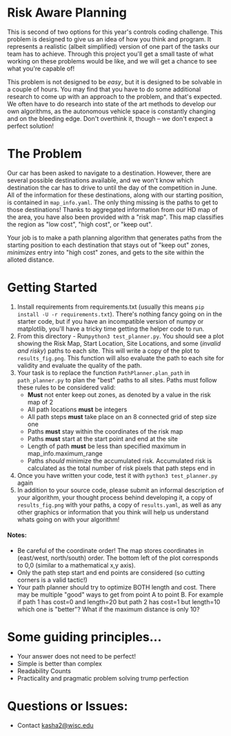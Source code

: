 # Risk Aware Planning

This is second of two options for this year's controls coding challenge. This problem is designed to give us an idea of how you think and program. It represents a realistic (albeit simplified) 
version of one part of the tasks our team has to achieve. Through this project you'll get a small taste of what working 
on these problems would be like, and we will get a chance to see what you're capable of!

This problem is not designed to be _easy_, but it is designed to be solvable in a couple
of hours. You may find that you have to do some additional research to come up with an approach 
to the problem, and that's expected. We often have to do research into state of the art methods
to develop our own algorithms, as the autonomous vehicle space is constantly changing and on 
the bleeding edge. Don't overthink it, though – we don't expect a perfect solution!

# The Problem
Our car has been asked to navigate to a destination. However, there are several possible destinations available, and we won't know 
which destination the car has to drive to until the day of the competition in June. All of the information for these destinations, along with
our starting position, is contained in `map_info.yaml`. The only thing missing is the paths to get to those destinations! Thanks
to aggregated information from our HD map of the area, you have also been provided with a "risk map". This map classifies the region
as "low cost", "high cost", or "keep out". 

Your job is to make a path planning algorithm that generates paths from the starting position to each destination that stays out of
"keep out" zones, _minimizes_ entry into "high cost" zones, and gets to the site within the alloted distance. 

# Getting Started

1. Install requirements from requirements.txt (usually this means `pip install -U -r requirements.txt`). There's nothing fancy going on in the starter code, but if you have an incompatible version of numpy or matplotlib, you'll have a tricky time getting the helper code to run.
2. From this directory - Run`python3 test_planner.py`. You should see a plot showing the Risk Map, Start Location, Site Locations, and some (_invalid and risky_) paths to each site. This will write a copy of the plot to `results_fig.png`. This function will also evaluate the path to each site for validity and evaluate the quality of the path.
3. Your task is to replace the function `PathPlanner.plan_path` in `path_planner.py` to plan the "best" paths to all sites. Paths must follow these rules to be considered valid:
    - __Must__ not enter keep out zones, as denoted by a value in the risk map of 2
    - All path locations __must__ be integers
    - All path steps __must__ take place on an 8 connected grid of step size one
    - Paths __must__ stay within the coordinates of the risk map
    - Paths __must__ start at the start point and end at the site
    - Length of path __must__ be less than specified maximum in map_info.maximum_range
    - Paths _should_ minimize the accumulated risk. Accumulated risk is calculated as the total number of risk pixels that path steps end in
4. Once you have written your code, test it with `python3 test_planner.py` again
5. In addition to your source code, please submit an informal description of your algorithm, your thought process behind developing it, a copy of `results_fig.png` with your paths, a copy of `results.yaml`, as well as any other graphics or information that you think will help us understand whats going on with your algorithm!


#### Notes:

- Be careful of the coordinate order! The map stores coordinates in (east/west, north/south) order. The bottom left of the plot corresponds to 0,0 (similar to a mathematical x,y axis).
- Only the path step start and end points are considered (so cutting corners is a valid tactic!)
- Your path planner should try to optimize BOTH length and cost. There may be multiple "good" ways to get from point A to point B. For example if path 1 has cost=0 and length=20 but path 2 has cost=1 but length=10 which one is "better"? What if the maximum distance is only 10?


# Some guiding principles...

- Your answer does not need to be perfect!
- Simple is better than complex
- Readability Counts
- Practicality and pragmatic problem solving trump perfection

# Questions or Issues:
- Contact kasha2@wisc.edu
